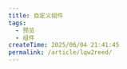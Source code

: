 ```yaml
---
title: 自定义组件
tags:
  - 预览
  - 组件
createTime: 2025/06/04 21:41:45
permalink: /article/lqw2reed/
---
```


<CustomComponent />
